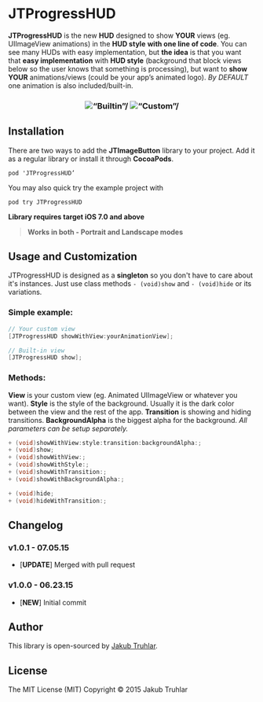 # JTProgressHUD

**JTProgressHUD** is the new **HUD** designed to show **YOUR** views (eg. UIImageView animations) in the **HUD style** **with one line of code**. You can see many HUDs with easy implementation, but **the idea** is that you want that **easy implementation** with **HUD style** (background that block views below so the user knows that something is processing), but want to **show YOUR** animations/views (could be your app’s animated logo). *By DEFAULT* one animation is also included/built-in.

<h3 align="center">
  <img src="https://github.com/kubatru/JTProgressHUD/blob/master/Screens/builtin.gif" alt=“Builtin”/>
<img src="https://github.com/kubatru/JTProgressHUD/blob/master/Screens/custom.gif" alt=“Custom”/>
</h3>


## Installation
There are two ways to add the **JTImageButton** library to your project. Add it as a regular library or install it through **CocoaPods**.

`pod 'JTProgressHUD’`

You may also quick try the example project with

`pod try JTProgressHUD`

**Library requires target iOS 7.0 and above**

> **Works in both - Portrait and Landscape modes**


## Usage and Customization

JTProgressHUD is designed as a **singleton** so you don't have to care about it's instances. Just use class methods `- (void)show` and `- (void)hide` or its variations.

### Simple example:
```objective-c
// Your custom view
[JTProgressHUD showWithView:yourAnimationView];

// Built-in view
[JTProgressHUD show];
```

### Methods:

**View** is your custom view (eg. Animated UIImageView or whatever you want). **Style** is the style of the background. Usually it is the dark color between the view and the rest of the app. **Transition** is showing and hiding transitions. **BackgroundAlpha** is the biggest alpha for the background. *All parameters can be setup separately.*

```objective-c
+ (void)showWithView:style:transition:backgroundAlpha:;
+ (void)show;
+ (void)showWithView:;
+ (void)showWithStyle:;
+ (void)showWithTransition:;
+ (void)showWithBackgroundAlpha:;

+ (void)hide;
+ (void)hideWithTransition:;
```


## Changelog

### v1.0.1 - 07.05.15
- [**UPDATE**] Merged with pull request

### v1.0.0 - 06.23.15
- [**NEW**] Initial commit

## Author
This library is open-sourced by [Jakub Truhlar](http://kubatruhlar.cz).
    
## License
The MIT License (MIT)
Copyright © 2015 Jakub Truhlar
